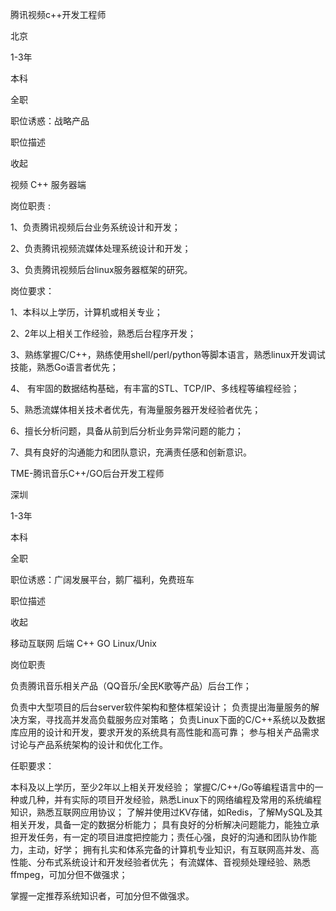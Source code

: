 腾讯视频c++开发工程师 

 北京



 1-3年

 

 本科



 全职

职位诱惑：战略产品

职位描述

收起



视频 C++ 服务器端

岗位职责 :

1、负责腾讯视频后台业务系统设计和开发；  

2、负责腾讯视频流媒体处理系统设计和开发；

3、负责腾讯视频后台linux服务器框架的研究。

岗位要求：

1、本科以上学历，计算机或相关专业； 

2、2年以上相关工作经验，熟悉后台程序开发； 

3、熟练掌握C/C++，熟练使用shell/perl/python等脚本语言，熟悉linux开发调试技能，熟悉Go语言者优先；

4、 有牢固的数据结构基础，有丰富的STL、TCP/IP、多线程等编程经验； 

5、熟悉流媒体相关技术者优先，有海量服务器开发经验者优先； 

6、擅长分析问题，具备从前到后分析业务异常问题的能力； 

7、具有良好的沟通能力和团队意识，充满责任感和创新意识。





TME-腾讯音乐C++/GO后台开发工程师 

 深圳

 

 1-3年

 

 本科

 

 全职

职位诱惑：广阔发展平台，鹅厂福利，免费班车

职位描述

收起



移动互联网 后端 C++ GO Linux/Unix

岗位职责

负责腾讯音乐相关产品（QQ音乐/全民K歌等产品）后台工作；

负责中大型项目的后台server软件架构和整体框架设计；
负责提出海量服务的解决方案，寻找高并发高负载服务应对策略；
负责Linux下面的C/C++系统以及数据库应用的设计和开发，要求开发的系统具有高性能和高可靠；
参与相关产品需求讨论与产品系统架构的设计和优化工作。



任职要求：

本科及以上学历，至少2年以上相关开发经验；
掌握C/C++/Go等编程语言中的一种或几种，并有实际的项目开发经验，熟悉Linux下的网络编程及常用的系统编程知识，熟悉互联网应用协议；
了解并使用过KV存储，如Redis，了解MySQL及其相关开发，具备一定的数据分析能力；
具有良好的分析解决问题能力，能独立承担开发任务，有一定的项目进度把控能力；责任心强，良好的沟通和团队协作能力，主动，好学；
拥有扎实和体系完备的计算机专业知识，有互联网高并发、高性能、分布式系统设计和开发经验者优先；
有流媒体、音视频处理经验、熟悉ffmpeg，可加分但不做强求；

掌握一定推荐系统知识者，可加分但不做强求。